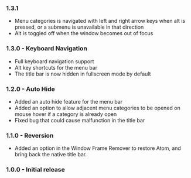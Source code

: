 ### 1.3.1
 * Menu categories is navigated with left and right arrow keys when alt is pressed, or a submenu is unavailable in that direction
 * Alt is toggled off when the window becomes out of focus

### 1.3.0 - Keyboard Navigation
* Full keyboard navigation support
* Alt key shortcuts for the menu bar
* The title bar is now hidden in fullscreen mode by default

### 1.2.0 - Auto Hide
* Added an auto hide feature for the menu bar
* Added an option to allow adjacent menu categories to be opened on mouse hover if a category is already open
* Fixed bug that could cause malfunction in the title bar

### 1.1.0 - Reversion
* Added an option in the Window Frame Remover to restore Atom, and bring back the native title bar.

### 1.0.0 - Initial release
